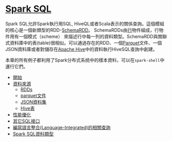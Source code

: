 # [Spark SQL](https://spark.apache.org/docs/latest/sql-programming-guide.html#overview)

Spark SQL允許Spark執行用SQL, HiveQL或者Scala表示的關係查詢。這個模組的核心是一個新類型的RDD-[SchemaRDD](http://spark.apache.org/docs/latest/api/scala/index.html#org.apache.spark.sql.SchemaRDD)。
SchemaRDDs由[行](http://spark.apache.org/docs/latest/api/scala/index.html#org.apache.spark.sql.package@Row:org.apache.spark.sql.catalyst.expressions.Row.type)物件組成，行物件用有一個模式（scheme）
來描述行中每一列的資料類型。SchemaRDD與關聯式資料庫中的表(table)很相似。可以通過存在的RDD、一個[Parquet](http://parquet.io/)文件、一個JSON資料庫或者對儲存在[Apache Hive](http://hive.apache.org/)中的資料執行HiveSQL查詢中創建。

本章的所有例子都利用了Spark分布式系统中的樣本資料，可以在`spark-shell`中運行它們。

* [開始](getting-started.md)
* [資料來源](data-sources/README.md)
  * [RDDs](data-sources/rdds.md)
  * [parquet文件](data-sources/parquet-files.md)
  * [JSON資料集](data-sources/jSON-datasets.md)
  * [Hive表](data-sources/hive-tables.md)
* [性能優化](performance-tuning.md)
* [其它SQL接口](other-sql-interfaces.md)
* [編寫語言整合(Language-Integrated)的相關查詢](writing-language-integrated-relational-queries.md)
* [Spark SQL資料類型](spark-sql-dataType-reference.md)
